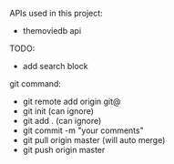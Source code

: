 APIs used in this project:

   - themoviedb api

TODO:
  
  - add search block
  
  

git command:

   - git remote add origin git@
   - git init (can ignore)
   - git add . (can ignore)
   - git commit -m "your comments"
   - git pull origin master  (will auto merge)
   - git push origin master
